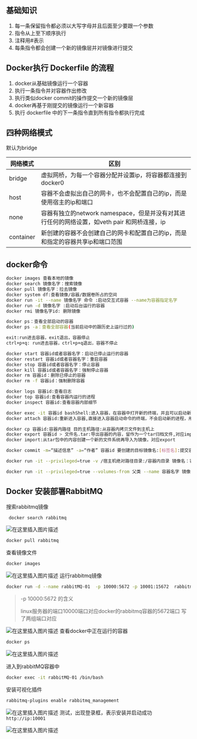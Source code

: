 ## 基础知识

1. 每一条保留指令都必须以大写字母并且后面至少要跟一个参数
2. 指令从上至下顺序执行
3. 注释用#表示
4. 每条指令都会创建一个新的镜像层并对镜像进行提交

## Docker执行 Dockerfile 的流程 

1. docker从基础镜像运行一个容器
2. 执行一条指令并对容器作出修改 
3. 执行类似docker commit的操作提交一个新的镜像层 
4. docker再基于刚提交的镜像运行一个新容器 
5. 执行 dockerfile 中的下一条指令直到所有指令都执行完成

## 四种网络模式

默认为bridge

|   网络模式   | 区别     |
| ---- | ---- |
|   bridge   |  虚拟网桥，为每一个容器分配并设置ip，将容器都连接到docker0  |
|    host  |  容器不会虚拟出自己的网卡，也不会配置自己的ip，而是使用宿主的ip和端口    |
|   none   |   容器有独立的network namespace，但是并没有对其进行任何的网络设置，如veth pair 和网桥连接，ip    |
|container|新创建的容器不会创建自己的网卡和配置自己的ip，而是和指定的容器共享ip和端口范围|

## docker命令

```bash
docker images 查看本地的镜像
docker search 镜像名字：搜索镜像
docker pull 镜像名字：拉去镜像
docker system df:查看镜像/容器/数据卷所占的空间
docker run -it --name 镜像名字 命令 :启动交互式容器 --name为容器指定名字
docker run -d 镜像名字 :启动后台运行的容器
docker rmi 镜像名字id: 删除镜像

docker ps：查看全部启动的容器
docker ps -a：查看全部容器(当前启动中的跟历史上运行过的)

exit:run进去容器，exit退出，容器停止
ctrl+p+q: run进去容器，ctrl+p+q退出，容器不停止

docker start 容器id或者容器名字：启动已停止运行的容器
docker restart 容器id或者容器名字：重启容器
docker stop 容器id或者容器名字：停止容器
docker kill 容器id或者容器名字：强制停止容器
docker rm 容器id：删除已停止的容器
docker rm -f 容器id：强制删除容器

docker logs 容器id:查看日志
docker top 容器id:查看容器内运行的进程
docker inspect 容器id:查看容器内部细节

docker exec -it 容器id bashShell:进入容器，在容器中打开新的终端，并且可以启动新的进程，用exit退出，不会导致容器的停止。
docker attach 容器id:重新进入容器,直接进入容器启动命令的终端，不会启动新的进程，用exit退出，会导致容器的停止。

docker cp 容器id:容器内路径 目的主机路径:从容器内拷贝文件到主机上
docker export 容器id > 文件名.tar:导出容器的内容，留作为一个tar归档文件,对应import命令
docker import:从tar包中的内容创建一个新的文件系统再导入为镜像，对应export

docker commit -m=“描述信息” -a=“作者” 容器id 要创建的目标镜像名:[标签名]:提交容器副本使之成为一个新的镜像

docker run -it --privileged=true -v /宿主机绝对路径目录:/容器内目录 镜像名：容器数据卷

docker run -it --privileged=true --volumes-from 父类 --name 容器名字 镜像名字 : 容器数据卷继承
```



## Docker 安装部署RabbitMQ

搜索rabbitmq镜像

```bash
 docker search rabbitmq
```
![在这里插入图片描述](https://img-blog.csdnimg.cn/6d630279553d47f6aaea6148c3b6567a.png)

```bash
docker pull rabbitmq
```

查看镜像文件
```bash
docker images
```
![在这里插入图片描述](https://img-blog.csdnimg.cn/2912011aef8844ce8890c7b378973709.png)
运行rabbitmq镜像
```bash
docker run -d --name rabbitMQ-01  -p 10000:5672 -p 10001:15672  rabbitmq
```
  > -p 10000:5672 的含义
  >
  > linux服务器的端口10000端口对应docker的rabbitmq容器的5672端口
  > 写了两组端口对应

![在这里插入图片描述](https://img-blog.csdnimg.cn/57458595524b4beebd29b7fc6603e48e.png)
查看docker中正在运行的容器
```bash
docker ps
```
![在这里插入图片描述](https://img-blog.csdnimg.cn/a758291c75e0450cbd3cfd87afc25459.png)

进入到rabbitMQ容器中

```bash
docker exec -it rabbitMQ-01 /bin/bash
```

安装可视化插件
```bash
rabbitmq-plugins enable rabbitmq_management
```
![在这里插入图片描述](https://img-blog.csdnimg.cn/03ca554310494037a215e2877d837ed6.png?)
测试，出现登录框，表示安装并启动成功
`http://ip:10001`

![在这里插入图片描述](https://img-blog.csdnimg.cn/dc13467501724185a6fc8d9afa5f03e3.png)